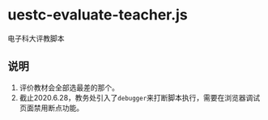 # uestc-evaluate-teacher.js
电子科大评教脚本

## 说明
1. 评价教材会全部选最差的那个。
2. 截止2020.6.28，教务处引入了`debugger`来打断脚本执行，需要在浏览器调试页面禁用断点功能。
